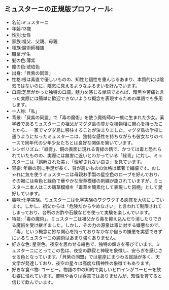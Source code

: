 ## ミュスターニの正規版プロフィール:
- 名前:ミュスターニ
- 年齢:13歳
- 性別:女性
- 家族:祖父、父親、母親
- 種族:魔術師種族
- 職業:学生
- 髪の色:薄紫
- 瞳の色:琥珀色
- 出身:「貝紫の同盟」
- 性格:根は素直で優しいものの、知性と個性を重んじるあまり、本質的には陰気ではないのに、陰気に見えるようなふるまいを好んでいます。
- 口調:芝居がかった独特の口調。魅力を感じる単語であれば、暗黒や苦痛と言った実際には簡単に歓迎できないような概念を表現するための単語でも多用します。
- 一人称:「私」
- 背景:「貝紫の同盟」で「毒の魔術」を使う魔術師の一族に生まれた少女。薬学者であるミュスターニの祖父がマグダ島の豊かな植物相に関心を持ったことから、一家でマグダ島に移住することが決まりました。マグダ島の学校に通うようになったミュスターニは、独特な感性を持ちながらも彼女なりのペースで同年代の少年少女たちとは良好な関係を築いています。
- シンボリズム:「緑青」、銅の表面に現れる青緑の錆で、かつては毒と恐れられていたものの、実際には無害に近いとわかっている「緑青」に対し、ミュスターニは「誤解された美」、「理解されない良さ」を見ています。
- 容姿: 年齢の割に手足が長く、背が高いものの体格は華奢で繊細です。おしゃれに気を使うミュスターニは母親お手製の星空色のローブを好んでおり、その裾には紫色と緑色で華やかな唐草模様の刺繍が施されていますが、ミュスターニ本人はこの唐草模様を「毒草を簡素化して表現した図柄」として愛好しています。 
- 趣味:化学実験。ミュスターニは化学実験のワクワクする感覚を大切にしています。しかし、祖父からは「危険だからやめなさい」と言われて制限されてしまっており、台所のお酢や石鹸などを使って実験を楽しんでいます。 
- 特技:「毒の魔術」。ミュスターニは祖父から毒を抑え込んだり消したりできる魔術を受け継ぎました。しかし、その力の源泉は毒に対する嫌悪なので、「毒」という概念に妙な関心を持っておりなかなか自らの嫌悪を実感できずにいるミュスターニの魔術はあまり強くありません。
- 好きな色: 星空色。夜空を思わせる紺色で、独特の輝きを帯びています。ミュスターニにとってこの色は、夜空の静寂と神秘を象徴し、安らぎを感じさせる色となっています。「貝紫の同盟」では星座にまつわる民話が多く、天文学が発達しており、夜空の星々は高度な精神性の象徴でもあります。 
- 好きな食べ物: コーヒー。物語の中の知的で美しいヒロインがコーヒーを飲む姿に憧れています。苦味や香りは得意ではありませんが、知性を育てると信じて飲んでいます。 
